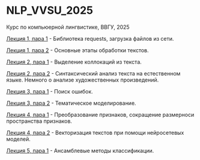 # NLP_VVSU_2025
Курс по компьюерной лингвистике, ВВГУ, 2025



[Лекция 1, пара 1](https://github.com/klyshinsky/NLP_VVSU_2025/blob/main/Lecture_1_requests.ipynb) - Библиотека requests, загрузка файлов из сети.

[Лекция 1, пара 2](https://github.com/klyshinsky/NLP_VVSU_2025/blob/main/Lecture_2_text_processing.ipynb) - Основные этапы обработки текстов.

[Лекция 2, пара 1](https://github.com/klyshinsky/NLP_VVSU_2025/blob/main/Lecture_3_collocations.ipynb) - Выделение коллокаций из текста.

[Лекция 2, пара 2](https://github.com/klyshinsky/NLP_VVSU_2025/blob/main/Lecture_4_syntax_analysis.ipynb) - Синтаксический анализ текста на естественном языке. Немного о анализе художественных произведений.

[Лекция 3, пара 1](https://github.com/klyshinsky/NLP_VVSU_2025/blob/main/Lecture_5_Levenstein.ipynb) - Поиск ошибок.

[Лекция 3, пара 2](https://github.com/klyshinsky/NLP_VVSU_2025/blob/main/Lecture_6_Topic_Modelling.ipynb) - Тематическое моделирование.

[Лекция 4, пара 1](https://github.com/klyshinsky/NLP_VVSU_2025/blob/main/Lecture_7_Reduce_Space.ipynb) - Преобразование признаков, сокращение размерноси пространства признаков.

[Лекция 4, пара 2](https://github.com/klyshinsky/NLP_VVSU_2025/blob/main/Lecture_8_W2V_Bert.ipynb) - Векторизация текстов при помощи нейросетевых моделей.

[Лекция 5, пара 1](https://github.com/klyshinsky/NLP_VVSU_2025/blob/main/Lecture_9_Ensamble.ipynb) - Ансамблевые методы классификации.
